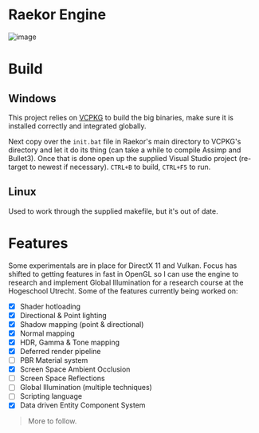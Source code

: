 # Raekor Engine

![image](https://i.imgur.com/31qDNlr.png)

# Build

## Windows
This project relies on [VCPKG](https://github.com/microsoft/vcpkg) to build the big binaries, make sure it is installed correctly and integrated globally.

Next copy over the ```init.bat``` file in Raekor's main directory to VCPKG's directory and let it do its thing (can take a while to compile Assimp and Bullet3). Once that is done open up the supplied Visual Studio project (re-target to newest if necessary). ```CTRL+B``` to build, ```CTRL+F5``` to run.

## Linux
Used to work through the supplied makefile, but it's out of date.

# Features
Some experimentals are in place for DirectX 11 and Vulkan. Focus has shifted to getting features in fast in OpenGL so I can use the engine to  research and implement Global Illumination for a research course at the Hogeschool Utrecht. Some of the features currently being worked on:
- [X] Shader hotloading
- [X] Directional & Point lighting
- [X] Shadow mapping (point & directional)
- [X] Normal mapping
- [X] HDR, Gamma & Tone mapping
- [X] Deferred render pipeline
- [ ] PBR Material system
- [X] Screen Space Ambient Occlusion
- [ ] Screen Space Reflections
- [ ] Global Illumination (multiple techniques)
- [ ] Scripting language
- [x] Data driven Entity Component System

> More to follow.
